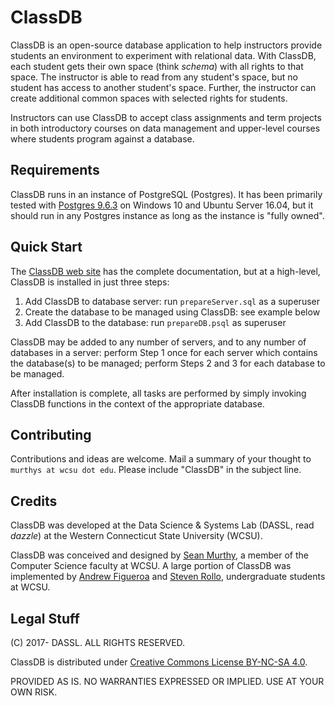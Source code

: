 # ClassDB

ClassDB is an open-source database application to help instructors provide students an environment to experiment with relational data. With ClassDB, each student gets their own space (think _schema_) with all rights to that space. The instructor is able to read from any student's space, but no student has access to another student's space. Further, the instructor can create additional common spaces with selected rights for students.

Instructors can use ClassDB to accept class assignments and term projects in both introductory courses on data management and upper-level courses where students program against a database.

## Requirements
ClassDB runs in an instance of PostgreSQL (Postgres). It has been primarily tested with [Postgres 9.6.3](https://www.postgresql.org/docs/9.6/static/index.html) on Windows 10 and Ubuntu Server 16.04, but it should run in any Postgres instance as long as the instance is "fully owned".

## Quick Start

The [ClassDB web site](https://dassl.github.io/ClassDB/) has the complete documentation, but at a high-level, ClassDB is installed in just three steps:
1. Add ClassDB to database server: run `prepareServer.sql` as a superuser
2. Create the database to be managed using ClassDB: see example below
3. Add ClassDB to the database: run `prepareDB.psql` as superuser

ClassDB may be added to any number of servers, and to any number of databases in a server: perform Step 1 once for each server which contains the database(s) to be managed; perform Steps 2 and 3 for each database to be managed.

After installation is complete, all tasks are performed by simply invoking ClassDB functions in the context of the appropriate database.

## Contributing

Contributions and ideas are welcome. Mail a summary of your thought to `murthys at wcsu dot edu`. Please include "ClassDB" in the subject line.

## Credits

ClassDB was developed at the Data Science & Systems Lab (DASSL, read _dazzle_) at the Western Connecticut State University (WCSU).

ClassDB was conceived and designed by [Sean Murthy](http://sites.wcsu.edu/murthys/), a member of the Computer Science faculty at WCSU. A large portion of ClassDB was implemented by [Andrew Figueroa](https://github.com/afig) and [Steven Rollo](https://github.com/srrollo), undergraduate students at WCSU.

## Legal Stuff

(C) 2017- DASSL. ALL RIGHTS RESERVED.

ClassDB is distributed under [Creative Commons License BY-NC-SA 4.0](https://creativecommons.org/licenses/by-nc-sa/4.0/).

PROVIDED AS IS. NO WARRANTIES EXPRESSED OR IMPLIED. USE AT YOUR OWN RISK.
